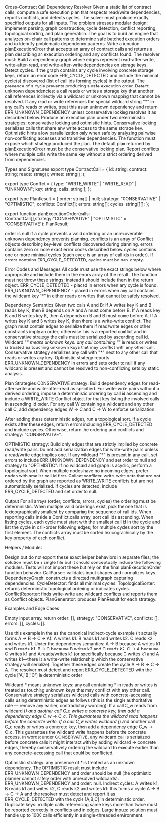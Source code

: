 Cross-Contract Call Dependency Resolver
Given a static list of contract calls, compute a safe execution plan that respects read/write dependencies, reports conflicts, and detects cycles. The solver must produce exactly specified outputs for all inputs. The problem stresses modular design: implement parsing, graph construction, cycle detection, conflict reporting, topological sorting, and plan generation. The goal is to build an engine that analyzes on-chain call patterns to determine safe batched execution orders and to identify problematic dependency patterns. Write a function planExecutionOrder that accepts an array of contract calls and returns a plan describing an execution ordering and any conflicts found. The resolver must:
Build a dependency graph where edges represent read-after-write, write-after-read, and write-after-write dependencies on storage keys.
Detect cycles. If the graph contains any cycle involving concrete storage keys, return an error code ERR_CYCLE_DETECTED and include the minimal cycle(s) discovered (list of call ids forming cycles) in the output. The presence of a cycle prevents producing a safe execution order.
Detect unknown dependencies: a call reads or writes a storage key that another call references indirectly via a wildcard or unknown mapping that cannot be resolved. If any read or write references the special wildcard string "*" in any call's reads or writes, treat this as an unknown dependency and return ERR_UNKNOWN_DEPENDENCY unless conservative locking resolves it as described below.
Produce an execution plan under two deterministic strategies: conservative locking and optimistic hints. Conservative locking serializes calls that share any write access to the same storage key. Optimistic hints allow parallelization only when safe by analyzing pairwise non-conflicting accesses and transitive dependencies. The function must expose which strategy produced the plan. The default plan returned by planExecutionOrder must be the conservative locking plan.
Report conflicts where multiple calls write the same key without a strict ordering derived from dependencies.

Types and Signatures
export type ContractCall = {
id: string;
contract: string;
reads: string[];
writes: string[];
};

export type Conflict = {
type: "WRITE_WRITE" | "WRITE_READ" | "UNKNOWN";
key: string;
calls: string[];
};

export type PlanResult = {
order: string[] | null;
strategy: "CONSERVATIVE" | "OPTIMISTIC";
conflicts: Conflict[];
errors: string[];
cycles: string[][];
};

export function planExecutionOrder(calls: ContractCall[],strategy:"CONSERVATIVE" | "OPTIMISTIC" = "CONSERVATIVE"): PlanResult;

order is null if a cycle prevents a valid ordering or an unrecoverable unknown dependency prevents planning.
conflicts is an array of Conflict objects describing key-level conflicts discovered during planning.
errors contains zero or more exact error codes described below.
cycles contains one or more minimal cycles (each cycle is an array of call ids in order). If errors contains ERR_CYCLE_DETECTED, cycles must be non-empty.

Error Codes and Messages
All code must use the exact strings below where appropriate and include them in the errors array of the result. The function must not throw these strings; instead it should include them in the return object.
ERR_CYCLE_DETECTED - placed in errors when any cycle is found.
ERR_UNKNOWN_DEPENDENCY - placed in errors when any call contains the wildcard key "*" in either reads or writes that cannot be safely resolved.

Dependency Semantics
Given two calls A and B:
If A writes key K and B reads key K, then B depends on A and A must come before B.
If A reads key K and B writes key K, then A depends on B and B must come before A.
If A writes key K and B writes key K, then there is a write-write conflict. The graph must contain edges to serialize them if read/write edges or other constraints imply an order; otherwise this is a reported conflict and in conservative strategy the calls must be serialized by ascending call id.
Wildcard "*" means unknown keys: any call containing "*" in reads or writes is treated as touching unknown keys that may conflict with any other call. Conservative strategy serializes any call with "*" next to any other call that reads or writes any key. Optimistic strategy reports ERR_UNKNOWN_DEPENDENCY in errors and sets order to null if any wildcard is present and cannot be resolved to non-conflicting sets by static analysis.

Plan Strategies
CONSERVATIVE strategy:
Build dependency edges for read-after-write and write-after-read as specified.
For write-write pairs without a derived ordering, impose a deterministic ordering by call id ascending and include a WRITE_WRITE Conflict object for that key listing the involved calls in ascending id order.
For any call W containing a wildcard and any other call C, add dependency edges W -> C and C -> W to enforce serialization.

After adding these deterministic edges, run a topological sort. If a cycle exists after these edges, return errors including ERR_CYCLE_DETECTED and include cycles. Otherwise, return the ordering and conflicts and strategy: "CONSERVATIVE".

OPTIMISTIC strategy:
Build only edges that are strictly implied by concrete read/write pairs. Do not add serialization edges for write-write pairs unless a read/write edge implies one.
If any wildcard "*" is present in any call, set errors to include ERR_UNKNOWN_DEPENDENCY and set order to null and strategy to "OPTIMISTIC".
If no wildcard and graph is acyclic, perform a topological sort. When multiple nodes have no incoming edges, prefer nodes with smaller call id first.
Collect conflicts: write-write sets that are not ordered by the graph are reported as WRITE_WRITE conflicts but are not automatically serialized. If cycles are detected, include ERR_CYCLE_DETECTED and set order to null.

Output
For all arrays (order, conflicts, errors, cycles) the ordering must be deterministic. When multiple valid orderings exist, pick the one that is lexicographically smallest by comparing the sequence of call ids.
When reporting calls inside a Conflict.calls array, sort call ids ascending.
When listing cycles, each cycle must start with the smallest call id in the cycle and list the cycle in call-order following edges; for multiple cycles sort by the first element.
The conflicts array must be sorted lexicographically by the key property of each conflict.

Helpers / Modules

Design but do not export these exact helper behaviors in separate files; the solution must be a single file but it should conceptually include the following modules. Tests will not import these but rely on the final planExecutionOrder function behavior.
CallParser: validates input shapes and normalizes keys.
DependencyGraph: constructs a directed multigraph capturing dependencies.
CycleDetector: finds all minimal cycles.
TopologicalSorter: returns deterministic topological ordering or indicates cycles.
ConflictReporter: finds write-write and wildcard conflicts and reports them as Conflict objects.
PlanGenerator: produces PlanResult for each strategy.


Examples and Edge Cases 

Empty input array: return order: [], strategy: "CONSERVATIVE", conflicts: [], errors: [], cycles: [].

Use this example in the as the canonical indirect-cycle example (it actually forms A -> B -> C -> A):
A writes k1.
B reads k1 and writes k2.
C reads k2 and writes k1.
Under the dependency semantics:
A -> B because A writes k1 and B reads k1.
B -> C because B writes k2 and C reads k2.
C -> A because C writes k1 and A reads/writes k1 (or specifically because C writes k1 and A writes k1—there is a write-write relationship which the conservative strategy will serialize). Together these edges create the cycle A -> B -> C -> A. The resolver must detect and report ERR_CYCLE_DETECTED with the cycle ['A','B','C'] in deterministic order

Wildcard * means unknown keys: any call containing * in reads or writes is treated as touching unknown keys that may conflict with any other call.
Conservative strategy serializes wildcard calls with concrete-accessing calls using deterministic edges as follows (this is the single authoritative rule — remove any earlier, contradictory wording):
If a call C_w reads from wildcard (*) and another call C_c writes a concrete key, then add a dependency edge C_w -> C_c. This guarantees the wildcard read happens before the concrete write.
If a call C_w writes wildcard (*) and another call C_c reads or writes a concrete key, then add a dependency edge C_w -> C_c. This guarantees the wildcard write happens before the concrete access.
In words: under CONSERVATIVE, any wildcard call is serialized before concrete calls it might interact with by adding wildcard -> concrete edges, thereby conservatively ordering the wildcard to execute earlier than any concrete-accessing call that could be conflicted.

Optimistic strategy: any presence of * is treated as an unknown dependency. The OPTIMISTIC result must include ERR_UNKNOWN_DEPENDENCY and order should be null (the optimistic planner cannot safely order with unresolved wildcards).
ERR_UNKNOWN_DEPENDENCY and order: null.
Indirect cycles: A writes k1, B reads k1 and writes k2, C reads k2 and writes k1: this forms a cycle A -> B -> C -> A and the resolver must detect and report it as ERR_CYCLE_DETECTED with the cycle [A,B,C] in deterministic order.
Duplicate keys: multiple calls referencing same keys more than twice must be reported correctly in conflicts and in edges.
Large inputs: solution must handle up to 1000 calls efficiently in a single-threaded environment.

